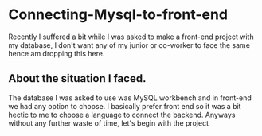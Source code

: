 # Connecting-Mysql-to-front-end

Recently I suffered a bit while I was asked to make a front-end project with my database, I don't want any of my junior or co-worker to face the same hence am dropping this here. 


## About the situation I faced.

The database I was asked to use was MySQL workbench and in front-end we had any option to choose. I basically prefer front end so it was a bit hectic to me to choose a language to connect the backend. Anyways without any further waste of time, let's begin with the project
